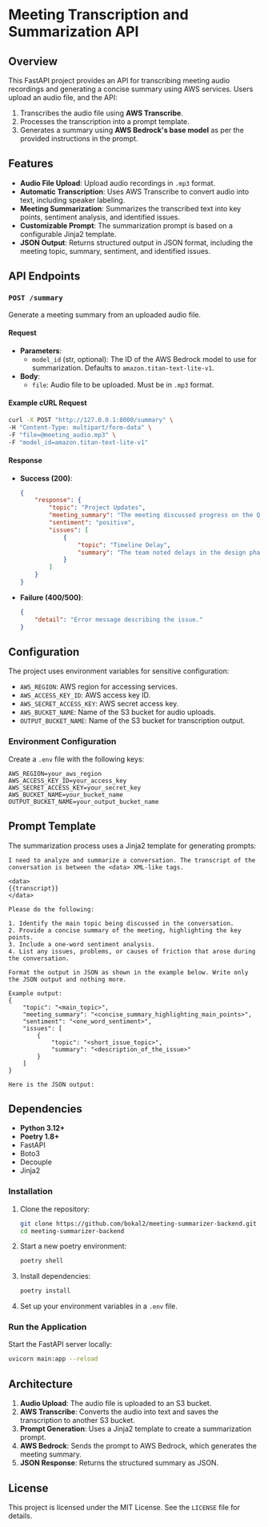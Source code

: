 # Meeting Transcription and Summarization API

## Overview
This FastAPI project provides an API for transcribing meeting audio recordings and generating a concise summary using AWS services. Users upload an audio file, and the API:
1. Transcribes the audio file using **AWS Transcribe**.
2. Processes the transcription into a prompt template.
3. Generates a summary using **AWS Bedrock's base model** as per the provided instructions in the prompt.

## Features
- **Audio File Upload**: Upload audio recordings in `.mp3` format.
- **Automatic Transcription**: Uses AWS Transcribe to convert audio into text, including speaker labeling.
- **Meeting Summarization**: Summarizes the transcribed text into key points, sentiment analysis, and identified issues.
- **Customizable Prompt**: The summarization prompt is based on a configurable Jinja2 template.
- **JSON Output**: Returns structured output in JSON format, including the meeting topic, summary, sentiment, and identified issues.

## API Endpoints

### `POST /summary`
Generate a meeting summary from an uploaded audio file.

#### Request
- **Parameters**:
  - `model_id` (str, optional): The ID of the AWS Bedrock model to use for summarization. Defaults to `amazon.titan-text-lite-v1`.
- **Body**:
  - `file`: Audio file to be uploaded. Must be in `.mp3` format.

#### Example cURL Request
```bash
curl -X POST "http://127.0.0.1:8000/summary" \
-H "Content-Type: multipart/form-data" \
-F "file=@meeting_audio.mp3" \
-F "model_id=amazon.titan-text-lite-v1"
```

#### Response
- **Success (200)**:
  ```json
  {
      "response": {
          "topic": "Project Updates",
          "meeting_summary": "The meeting discussed progress on the Q1 deliverables...",
          "sentiment": "positive",
          "issues": [
              {
                  "topic": "Timeline Delay",
                  "summary": "The team noted delays in the design phase."
              }
          ]
      }
  }
  ```
- **Failure (400/500)**:
  ```json
  {
      "detail": "Error message describing the issue."
  }
  ```

## Configuration
The project uses environment variables for sensitive configuration:
- `AWS_REGION`: AWS region for accessing services.
- `AWS_ACCESS_KEY_ID`: AWS access key ID.
- `AWS_SECRET_ACCESS_KEY`: AWS secret access key.
- `AWS_BUCKET_NAME`: Name of the S3 bucket for audio uploads.
- `OUTPUT_BUCKET_NAME`: Name of the S3 bucket for transcription output.

### Environment Configuration
Create a `.env` file with the following keys:
```env
AWS_REGION=your_aws_region
AWS_ACCESS_KEY_ID=your_access_key
AWS_SECRET_ACCESS_KEY=your_secret_key
AWS_BUCKET_NAME=your_bucket_name
OUTPUT_BUCKET_NAME=your_output_bucket_name
```

## Prompt Template
The summarization process uses a Jinja2 template for generating prompts:
```jinja2
I need to analyze and summarize a conversation. The transcript of the
conversation is between the <data> XML-like tags.

<data>
{{transcript}}
</data>

Please do the following:

1. Identify the main topic being discussed in the conversation.
2. Provide a concise summary of the meeting, highlighting the key points.
3. Include a one-word sentiment analysis.
4. List any issues, problems, or causes of friction that arose during the conversation.

Format the output in JSON as shown in the example below. Write only the JSON output and nothing more.

Example output:
{
    "topic": "<main_topic>",
    "meeting_summary": "<concise_summary_highlighting_main_points>",
    "sentiment": "<one_word_sentiment>",
    "issues": [
        {
            "topic": "<short_issue_topic>",
            "summary": "<description_of_the_issue>"
        }
    ]
}

Here is the JSON output:
```

## Dependencies
- **Python 3.12+**
- **Poetry 1.8+**
- FastAPI
- Boto3
- Decouple
- Jinja2

### Installation
1. Clone the repository:
   ```bash
   git clone https://github.com/bokal2/meeting-summarizer-backend.git
   cd meeting-summarizer-backend
   ```
2. Start a new poetry environment:
   ```bash
   poetry shell
   ```
3. Install dependencies:
   ```bash
   poetry install
   ```
4. Set up your environment variables in a `.env` file.

### Run the Application
Start the FastAPI server locally:
```bash
uvicorn main:app --reload
```

## Architecture
1. **Audio Upload**: The audio file is uploaded to an S3 bucket.
2. **AWS Transcribe**: Converts the audio into text and saves the transcription to another S3 bucket.
3. **Prompt Generation**: Uses a Jinja2 template to create a summarization prompt.
4. **AWS Bedrock**: Sends the prompt to AWS Bedrock, which generates the meeting summary.
5. **JSON Response**: Returns the structured summary as JSON.

## License
This project is licensed under the MIT License. See the `LICENSE` file for details.
